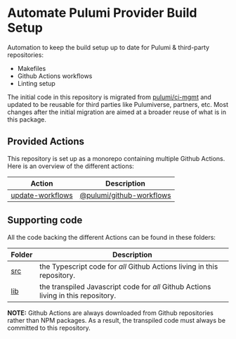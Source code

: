# Automate Pulumi Provider Build Setup

Automation to keep the build setup up to date for Pulumi &amp; third-party
repositories:

* Makefiles
* Github Actions workflows
* Linting setup

The initial code in this repository is migrated from [pulumi/ci-mgmt](https://github.com/pulumi/ci-mgmt)
and updated to be reusable for third parties like Pulumiverse, partners, etc. Most changes after the
initial migration are aimed at a broader reuse of what is in this package.

## Provided Actions

This repository is set up as a monorepo containing multiple Github Actions. 
Here is an overview of the different actions:

| Action | Description |
| --- | --- |
| [update-workflows](update-workflows/) | [@pulumi/github-workflows](https://www.npmjs.com/package/@pulumi/github-workflows) |

## Supporting code

All the code backing the different Actions can be found in these folders:

| Folder | Description |
| --- | --- |
| [src](src/) | the Typescript code for *all* Github Actions living in this repository. |
| [lib](lib/) | the transpiled Javascript code for *all* Github Actions living in this repository. |

**NOTE:** Github Actions are always downloaded from Github repositories rather than NPM packages. As a result, the transpiled
code must always be committed to this repository.

